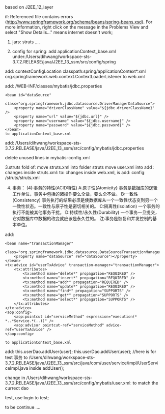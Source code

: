 

based on J2EE_12_layer

if:
Referenced file contains errors (http://www.springframework.org/schema/beans/spring-beans.xsd). For more information, right click on the message in the Problems 
 View and select "Show Details..."
means internet doesn't work;

1. jars:
struts ....


2. config for spring:
add applicationContext_base.xml 
	under:/Users/dihwang/workspace-sts-3.7.2.RELEASE/java/J2EE_13_ssm/src/config/spring

add: 
  <context-param>
    <param-name>contextConfigLocation</param-name>
    <param-value>classpath:spring/applicationContext*.xml</param-value>
  </context-param>
  <listener>
    <listener-class>org.springframework.web.context.ContextLoaderListener</listener-class>
  </listener>
	to web.xml

add:
	<bean id="propertyConfigurer"
		class="org.springframework.beans.factory.config.PropertyPlaceholderConfigurer">
		<property name="locations">
			<list>
				<value>/WEB-INF/classes/mybatis/jdbc.properties</value>
			</list>
		</property>
	</bean>

	<bean id="dataSource"
		class="org.springframework.jdbc.datasource.DriverManagerDataSource">
		<property name="driverClassName" value="${jdbc.driverClassName}" />
		<property name="url" value="${jdbc.url}" />
		<property name="username" value="${jdbc.username}" />
		<property name="password" value="${jdbc.password}" />
	</bean>
	to applicationContext_base.xml
	
add: 
	/Users/dihwang/workspace-sts-3.7.2.RELEASE/java/J2EE_13_ssm/src/config/mybatis/jdbc.properties
	
delete unused lines in mybatis-config.xml


3.struts fold of:
	move struts.xml into folder struts
	move user.xml into
	add :
	<include file="struts-default.xml"></include>
	<include file="struts-plugin.xml"></include>
	changes inside struts.xml: 
	<include file="user.xml"></include> to: <include file="struts/user.xml"></include>
	changes inside web.xml, is add:
	<init-param>
      <param-name>config</param-name>
      <param-value>/struts/struts.xml</param-value>
    </init-param>

4. 事务：
(4):事务的特性(ACID特性)
A:原子性(Atomicity)
事务是数据库的逻辑工作单位，事务中包括的诸操作要么全做，要么全不做。
B:一致性(Consistency)
事务执行的结果必须是使数据库从一个一致性状态变到另一个一致性状态。一致性与原子性是密切相关的。
C:隔离性(Isolation)
一个事务的执行不能被其他事务干扰。
D:持续性/永久性(Durability)
一个事务一旦提交，它对数据库中数据的改变就应该是永久性的。
注:事务是恢复和并发控制的基本单位。

add:
<!-- for '事务' -->
	<bean name="transactionManager"
		class="org.springframework.jdbc.datasource.DataSourceTransactionManager">
		<property name="dataSource" ref="dataSource"></property>
	</bean>
	<tx:advice id="userTxAdvice" transaction-manager="transactionManager">
		<tx:attributes>
			<tx:method name="delete*" propagation="REQUIRED" />
			<tx:method name="insert*" propagation="REQUIRED" />
			<tx:method name="add*" propagation="REQUIRED" />
			<tx:method name="update*" propagation="REQUIRED" />
			<tx:method name="find*" propagation="SUPPORTS" />
			<tx:method name="get*" propagation="SUPPORTS" />
			<tx:method name="select*" propagation="SUPPORTS" />
		</tx:attributes>
	</tx:advice>
	<aop:config>
		<aop:pointcut id="serviceMethod" expression="execution(* *..*Service.*(..))" />
		<aop:advisor pointcut-ref="serviceMethod" advice-ref="userTxAdvice" />
	</aop:config>

	to applicationContext_base.xml
	
add:
		this.userDao.addUser(user);
		this.userDao.addUser(user);
		//here is for test 事务
	to /Users/dihwang/workspace-sts-3.7.2.RELEASE/java/J2EE_13_ssm/src/java/com/user/service/impl/UserServiceImpl.java
	inside addUser();
	
change in /Users/dihwang/workspace-sts-3.7.2.RELEASE/java/J2EE_13_ssm/src/config/mybatis/user.xml:
<mapper namespace="com.user.dao.UserDao">
to match the currect dao
	
test, use login to test;
	
to be continue ....
	
